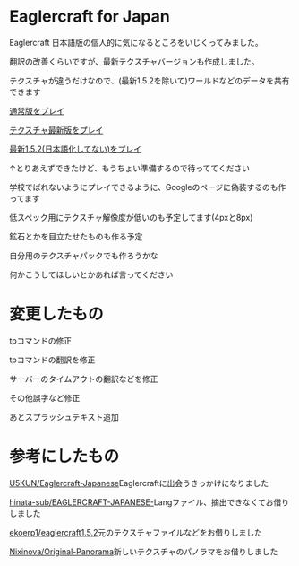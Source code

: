 # Eaglercraft for Japan

Eaglercraft 日本語版の個人的に気になるところをいじくってみました。

翻訳の改善くらいですが、最新テクスチャバージョンも作成しました。

テクスチャが違うだけなので、(最新1.5.2を除いて)ワールドなどのデータを共有できます

[通常版をプレイ](https://magurock.github.io/Eaglercraft-for-Japan/Normal/)

[テクスチャ最新版をプレイ](https://magurock.github.io/Eaglercraft-for-Japan/NewTexture/)

[最新1.5.2(日本語化してない)をプレイ](https://magurock.github.io/Eaglercraft-for-Japan/New152/)

↑とりあえずできたけど、もうちょい準備するので待っててください

学校でばれないようにプレイできるように、Googleのページに偽装するのも作ってます

低スペック用にテクスチャ解像度が低いのも予定してます(4pxと8px)

鉱石とかを目立たせたものも作る予定

自分用のテクスチャパックでも作ろうかな

何かこうしてほしいとかあれば言ってください

# 変更したもの

tpコマンドの修正

tpコマンドの翻訳を修正

サーバーのタイムアウトの翻訳などを修正

その他誤字など修正

あとスプラッシュテキスト追加

# 参考にしたもの

[U5KUN/Eaglercraft-Japanese](https://github.com/U5KUN/Eaglercraft-Japanese)Eaglercraftに出会うきっかけになりました

[hinata-sub/EAGLERCRAFT-JAPANESE-](https://github.com/hinata-sub/EAGLERCRAFT-JAPANESE-)Langファイル、摘出できなくてお借りしました

[ekoerp1/eaglercraft1.5.2](https://github.com/ekoerp1/eaglercraft1.5.2)元のテクスチャファイルなどをお借りしました

[Nixinova/Original-Panorama](https://github.com/Nixinova/Original-Panorama/tree/new?tab=readme-ov-file)新しいテクスチャのパノラマをお借りしました
